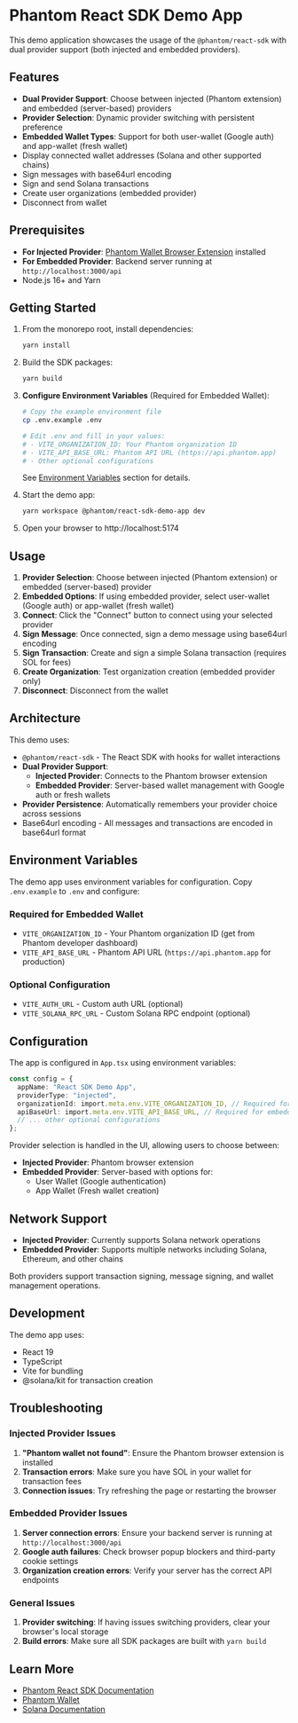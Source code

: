 # Phantom React SDK Demo App

This demo application showcases the usage of the `@phantom/react-sdk` with dual provider support (both injected and embedded providers).

## Features

- **Dual Provider Support**: Choose between injected (Phantom extension) and embedded (server-based) providers
- **Provider Selection**: Dynamic provider switching with persistent preference
- **Embedded Wallet Types**: Support for both user-wallet (Google auth) and app-wallet (fresh wallet)
- Display connected wallet addresses (Solana and other supported chains)
- Sign messages with base64url encoding
- Sign and send Solana transactions
- Create user organizations (embedded provider)
- Disconnect from wallet

## Prerequisites

- **For Injected Provider**: [Phantom Wallet Browser Extension](https://phantom.app/download) installed
- **For Embedded Provider**: Backend server running at `http://localhost:3000/api`
- Node.js 16+ and Yarn

## Getting Started

1. From the monorepo root, install dependencies:

   ```bash
   yarn install
   ```

2. Build the SDK packages:

   ```bash
   yarn build
   ```

3. **Configure Environment Variables** (Required for Embedded Wallet):

   ```bash
   # Copy the example environment file
   cp .env.example .env

   # Edit .env and fill in your values:
   # - VITE_ORGANIZATION_ID: Your Phantom organization ID
   # - VITE_API_BASE_URL: Phantom API URL (https://api.phantom.app)
   # - Other optional configurations
   ```

   See [Environment Variables](#environment-variables) section for details.

4. Start the demo app:

   ```bash
   yarn workspace @phantom/react-sdk-demo-app dev
   ```

5. Open your browser to http://localhost:5174

## Usage

1. **Provider Selection**: Choose between injected (Phantom extension) or embedded (server-based) provider
2. **Embedded Options**: If using embedded provider, select user-wallet (Google auth) or app-wallet (fresh wallet)
3. **Connect**: Click the "Connect" button to connect using your selected provider
4. **Sign Message**: Once connected, sign a demo message using base64url encoding
5. **Sign Transaction**: Create and sign a simple Solana transaction (requires SOL for fees)
6. **Create Organization**: Test organization creation (embedded provider only)
7. **Disconnect**: Disconnect from the wallet

## Architecture

This demo uses:

- `@phantom/react-sdk` - The React SDK with hooks for wallet interactions
- **Dual Provider Support**:
  - **Injected Provider**: Connects to the Phantom browser extension
  - **Embedded Provider**: Server-based wallet management with Google auth or fresh wallets
- **Provider Persistence**: Automatically remembers your provider choice across sessions
- Base64url encoding - All messages and transactions are encoded in base64url format

## Environment Variables

The demo app uses environment variables for configuration. Copy `.env.example` to `.env` and configure:

### Required for Embedded Wallet

- `VITE_ORGANIZATION_ID` - Your Phantom organization ID (get from Phantom developer dashboard)
- `VITE_API_BASE_URL` - Phantom API URL (`https://api.phantom.app` for production)

### Optional Configuration

- `VITE_AUTH_URL` - Custom auth URL (optional)
- `VITE_SOLANA_RPC_URL` - Custom Solana RPC endpoint (optional)

## Configuration

The app is configured in `App.tsx` using environment variables:

```typescript
const config = {
  appName: "React SDK Demo App",
  providerType: "injected",
  organizationId: import.meta.env.VITE_ORGANIZATION_ID, // Required for embedded
  apiBaseUrl: import.meta.env.VITE_API_BASE_URL, // Required for embedded
  // ... other optional configurations
};
```

Provider selection is handled in the UI, allowing users to choose between:

- **Injected Provider**: Phantom browser extension
- **Embedded Provider**: Server-based with options for:
  - User Wallet (Google authentication)
  - App Wallet (Fresh wallet creation)

## Network Support

- **Injected Provider**: Currently supports Solana network operations
- **Embedded Provider**: Supports multiple networks including Solana, Ethereum, and other chains

Both providers support transaction signing, message signing, and wallet management operations.

## Development

The demo app uses:

- React 19
- TypeScript
- Vite for bundling
- @solana/kit for transaction creation

## Troubleshooting

### Injected Provider Issues

1. **"Phantom wallet not found"**: Ensure the Phantom browser extension is installed
2. **Transaction errors**: Make sure you have SOL in your wallet for transaction fees
3. **Connection issues**: Try refreshing the page or restarting the browser

### Embedded Provider Issues

1. **Server connection errors**: Ensure your backend server is running at `http://localhost:3000/api`
2. **Google auth failures**: Check browser popup blockers and third-party cookie settings
3. **Organization creation errors**: Verify your server has the correct API endpoints

### General Issues

1. **Provider switching**: If having issues switching providers, clear your browser's local storage
2. **Build errors**: Make sure all SDK packages are built with `yarn build`

## Learn More

- [Phantom React SDK Documentation](../../packages/react-sdk/README.md)
- [Phantom Wallet](https://phantom.app)
- [Solana Documentation](https://docs.solana.com)
